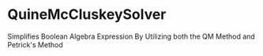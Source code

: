 # QuineMcCluskeySolver
Simplifies Boolean Algebra Expression By Utilizing both the QM Method and Petrick's Method
